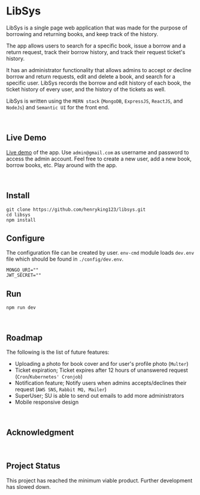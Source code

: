 # LibSys
LibSys is a single page web application that was made for the purpose of borrowing and returning books, and keep track of the history.

The app allows users to search for a specific book, issue a borrow and a return request, track their borrow history, and track their request ticket's history.

It has an administrator functionality that allows admins to accept or decline borrow and return requests, edit and delete a book, and search for a specific user. LibSys records the borrow and edit history of each book, the ticket history of every user, and the history of the tickets as well. 

LibSys is written using the `MERN stack` (`MongoDB`, `ExpressJS`, `ReactJS`, and `NodeJs`) and `Semantic UI` for the front end.

<br>

## Live Demo
[Live demo](joshking-libsys.herokuapp.com) of the app. Use `admin@gmail.com` as username and password to access the admin account. Feel free to create a new user, add a new book, borrow books, etc. Play around with the app.

<br>

## Install

```
git clone https://github.com/henryking123/libsys.git
cd libsys
npm install
```

## Configure
The configuration file can be created by user. `env-cmd` module loads `dev.env` file which should be found in `./config/dev.env`.
```
MONGO_URI=""
JWT_SECRET=""
```

## Run
```
npm run dev
```

<br>

## Roadmap
The following is the list of future features:
* Uploading a photo for book cover and for user's profile photo (`Multer`)
* Ticket expiration; Ticket expires after 12 hours of unanswered request (`Cron`/`Kubernetes' Cronjob`)
* Notification feature; Notify users when admins accepts/declines their request (`AWS SNS`, `Rabbit MQ, Mailer`)
* SuperUser; SU is able to send out emails to add more administrators
* Mobile responsive design

<br>

## Acknowledgment

<br>

## Project Status
This project has reached the minimum viable product. Further development has slowed down. 
